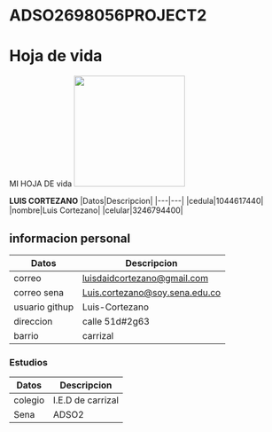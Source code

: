 # ADSO2698056PROJECT2
# Hoja de vida
MI HOJA DE vida
<img src="https://user-images.githubusercontent.com/126481071/221581124-26d776d1-2588-418f-b457-454d6c5674a6.jpeg" width="200" heigth="250" />    

**LUIS CORTEZANO**
|Datos|Descripcion|
|---|---|
|cedula|1044617440|
|nombre|Luis Cortezano|
|celular|3246794400|
## informacion personal
|Datos|Descripcion|
|---|---|
|correo|luisdaidcortezano@gmail.com|
|correo sena|Luis.cortezano@soy.sena.edu.co|
|usuario githup|Luis-Cortezano|
|direccion|calle 51d#2g63|
|barrio|carrizal|
### Estudios
|Datos|Descripcion|
|---|---|
|colegio|I.E.D de carrizal|
|Sena|ADSO2|
